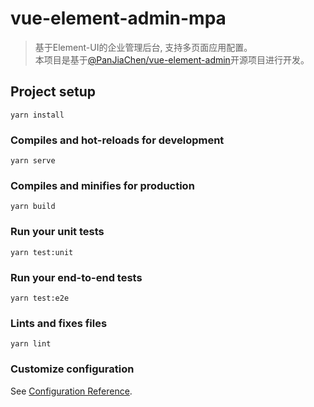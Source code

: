 # vue-element-admin-mpa

> 基于Element-UI的企业管理后台, 支持多页面应用配置。  
> 本项目是基于[@PanJiaChen/vue-element-admin](https://github.com/PanJiaChen/vue-element-admin)开源项目进行开发。

## Project setup
```
yarn install
```

### Compiles and hot-reloads for development
```
yarn serve
```

### Compiles and minifies for production
```
yarn build
```

### Run your unit tests
```
yarn test:unit
```

### Run your end-to-end tests
```
yarn test:e2e
```

### Lints and fixes files
```
yarn lint
```

### Customize configuration
See [Configuration Reference](https://cli.vuejs.org/config/).
